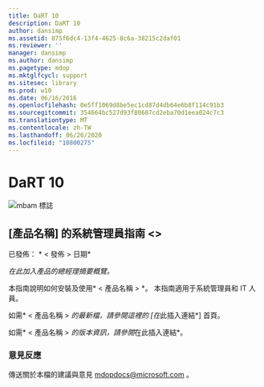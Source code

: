 ```yaml
---
title: DaRT 10
description: DaRT 10
author: dansimp
ms.assetid: 875f6dc4-13f4-4625-8c6a-38215c2daf01
ms.reviewer: ''
manager: dansimp
ms.author: dansimp
ms.pagetype: mdop
ms.mktglfcycl: support
ms.sitesec: library
ms.prod: w10
ms.date: 06/16/2016
ms.openlocfilehash: 0e5ff1069d8be5ec1cd87d4db64e6b8f114c91b3
ms.sourcegitcommit: 354664bc527d93f80687cd2eba70d1eea024c7c3
ms.translationtype: MT
ms.contentlocale: zh-TW
ms.lasthandoff: 06/26/2020
ms.locfileid: "10800275"
---
```

# DaRT 10


![mbam 標誌](images/mbam-logo-sm.gif)

## <a href="" id="administrator-s-guide-for--product-name-"></a>[產品名稱] 的系統管理員指南 &lt;&gt;


已發佈： * &lt; 發佈 &gt; 日期*

*在此加入產品的總經理摘要概覽。*

本指南說明如何安裝及使用* &lt; 產品名稱 &gt; *。 本指南適用于系統管理員和 IT 人員。

如需* &lt; 產品名稱 &gt; *的最新檔，請參閱這裡的 [在*此插入連結*] 首頁。

如需* &lt; 產品名稱 &gt; *的版本資訊，請參閱*在此插入連結*。

### 意見反應

傳送關於本檔的建議與意見 <mdopdocs@microsoft.com> 。

 

 





